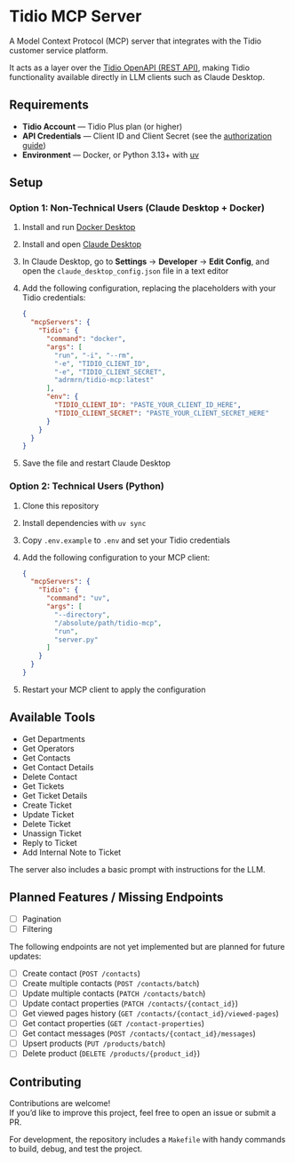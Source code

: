# Tidio MCP Server

A Model Context Protocol (MCP) server that integrates with the Tidio customer service platform.  

It acts as a layer over the [Tidio OpenAPI (REST API)](https://developers.tidio.com/reference), making Tidio functionality available directly in LLM clients such as Claude Desktop.

## Requirements

- **Tidio Account** — Tidio Plus plan (or higher)  
- **API Credentials** — Client ID and Client Secret (see the [authorization guide](https://developers.tidio.com/docs/openapi-authorization))  
- **Environment** — Docker, or Python 3.13+ with [uv](https://github.com/astral-sh/uv)

## Setup

### Option 1: Non-Technical Users (Claude Desktop + Docker)

1. Install and run [Docker Desktop](https://www.docker.com/products/docker-desktop/)
2. Install and open [Claude Desktop](https://claude.ai/download)
3. In Claude Desktop, go to **Settings** → **Developer** → **Edit Config**, and open the `claude_desktop_config.json` file in a text editor
4. Add the following configuration, replacing the placeholders with your Tidio credentials:

   ```json
   {
     "mcpServers": {
       "Tidio": {
         "command": "docker",
         "args": [
           "run", "-i", "--rm",
           "-e", "TIDIO_CLIENT_ID",
           "-e", "TIDIO_CLIENT_SECRET",
           "adrmrn/tidio-mcp:latest"
         ],
         "env": {
           "TIDIO_CLIENT_ID": "PASTE_YOUR_CLIENT_ID_HERE",
           "TIDIO_CLIENT_SECRET": "PASTE_YOUR_CLIENT_SECRET_HERE"
         }
       }
     }
   }
   ```

5. Save the file and restart Claude Desktop

### Option 2: Technical Users (Python)

1. Clone this repository
2. Install dependencies with `uv sync`
3. Copy `.env.example` to `.env` and set your Tidio credentials
4. Add the following configuration to your MCP client:

   ```json
   {
     "mcpServers": {
       "Tidio": {
         "command": "uv",
         "args": [
           "--directory",
           "/absolute/path/tidio-mcp",
           "run",
           "server.py"
         ]
       }
     }
   }
   ```

5. Restart your MCP client to apply the configuration  

## Available Tools

- Get Departments
- Get Operators
- Get Contacts
- Get Contact Details
- Delete Contact
- Get Tickets
- Get Ticket Details
- Create Ticket
- Update Ticket
- Delete Ticket
- Unassign Ticket
- Reply to Ticket
- Add Internal Note to Ticket

The server also includes a basic prompt with instructions for the LLM.

## Planned Features / Missing Endpoints

- [ ] Pagination
- [ ] Filtering

The following endpoints are not yet implemented but are planned for future updates:

- [ ] Create contact (`POST /contacts`)
- [ ] Create multiple contacts (`POST /contacts/batch`)
- [ ] Update multiple contacts (`PATCH /contacts/batch`)
- [ ] Update contact properties (`PATCH /contacts/{contact_id}`)
- [ ] Get viewed pages history (`GET /contacts/{contact_id}/viewed-pages`)
- [ ] Get contact properties (`GET /contact-properties`)
- [ ] Get contact messages (`POST /contacts/{contact_id}/messages`)
- [ ] Upsert products (`PUT /products/batch`)
- [ ] Delete product (`DELETE /products/{product_id}`)

## Contributing

Contributions are welcome!  
If you’d like to improve this project, feel free to open an issue or submit a PR.

For development, the repository includes a `Makefile` with handy commands to build, debug, and test the project.
